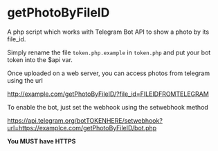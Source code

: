 # getPhotoByFileID
A php script which works with Telegram Bot API to show a photo by its file_id.


Simply rename the file `token.php.example` in `token.php` and put your bot token into the $api var.

Once uploaded on a web server, you can access photos from telegram using the url

 http://example.com/getPhotoByFileID/?file_id=FILEIDFROMTELEGRAM

To enable the bot, just set the webhook using the setwebhook method

https://api.telegram.org/botTOKENHERE/setwebhook?url=https://examplce.com/getPhotoByFileID/bot.php

**You MUST have HTTPS**
